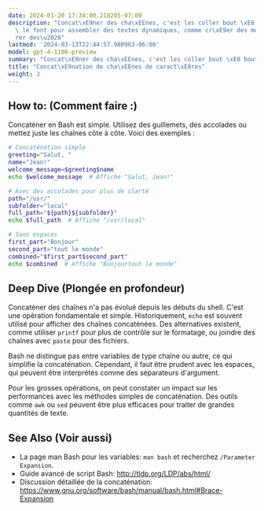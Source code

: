 ```yaml
---
date: 2024-01-20 17:34:00.218205-07:00
description: "Concat\xE9ner des cha\xEEnes, c'est les coller bout \xE0 bout. Les programmeurs\
  \ le font pour assembler des textes dynamiques, comme cr\xE9er des messages ou g\xE9\
  rer des\u2026"
lastmod: '2024-03-13T22:44:57.980963-06:00'
model: gpt-4-1106-preview
summary: "Concat\xE9ner des cha\xEEnes, c'est les coller bout \xE0 bout."
title: "Concat\xE9nation de cha\xEEnes de caract\xE8res"
weight: 3
---
```


## How to: (Comment faire :)
Concaténer en Bash est simple. Utilisez des guillemets, des accolades ou mettez juste les chaînes côte à côte. Voici des exemples :

```Bash
# Concaténation simple
greeting="Salut, "
name="Jean!"
welcome_message=$greeting$name
echo $welcome_message  # Affiche "Salut, Jean!"

# Avec des accolades pour plus de clarté
path="/usr/"
subfolder="local"
full_path="${path}${subfolder}"
echo $full_path  # Affiche "/usr/local"

# Sans espaces
first_part="Bonjour"
second_part="tout le monde"
combined="$first_part$second_part"
echo $combined  # Affiche "Bonjourtout le monde"
```

## Deep Dive (Plongée en profondeur)
Concaténer des chaînes n'a pas évolué depuis les débuts du shell. C'est une opération fondamentale et simple. Historiquement, `echo` est souvent utilisé pour afficher des chaînes concaténées. Des alternatives existent, comme utiliser `printf` pour plus de contrôle sur le formatage, ou joindre des chaînes avec `paste` pour des fichiers.

Bash ne distingue pas entre variables de type chaîne ou autre, ce qui simplifie la concaténation. Cependant, il faut être prudent avec les espaces, qui peuvent être interprétés comme des séparateurs d'argument.

Pour les grosses opérations, on peut constater un impact sur les performances avec les méthodes simples de concaténation. Des outils comme `awk` ou `sed` peuvent être plus efficaces pour traiter de grandes quantités de texte.

## See Also (Voir aussi)
- La page man Bash pour les variables: `man bash` et recherchez `/Parameter Expansion`.
- Guide avancé de script Bash: http://tldp.org/LDP/abs/html/
- Discussion détaillée de la concaténation: https://www.gnu.org/software/bash/manual/bash.html#Brace-Expansion
